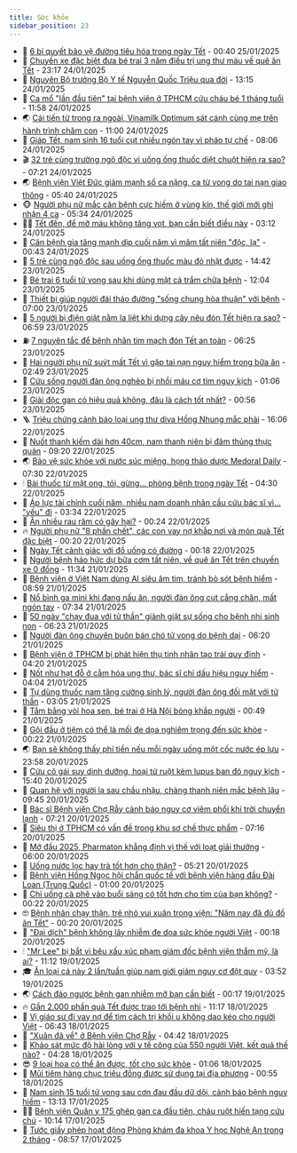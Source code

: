 ```yaml
---
title: Sức khỏe
sidebar_position: 23
---
```


<!-- dantri-suc-khoe:START -->
- 🤔 [6 bí quyết bảo vệ đường tiêu hóa trong ngày Tết](https://dantri.com.vn/suc-khoe/6-bi-quyet-bao-ve-duong-tieu-hoa-trong-ngay-tet-20250124102315510.htm) - 00:40 25/01/2025
- 🚦 [Chuyến xe đặc biệt đưa bé trai 3 năm điều trị ung thư máu về quê ăn Tết](https://dantri.com.vn/suc-khoe/chuyen-xe-dac-biet-dua-be-trai-3-nam-dieu-tri-ung-thu-mau-ve-que-an-tet-20250124195629806.htm) - 23:17 24/01/2025
- 🤖 [Nguyên Bộ trưởng Bộ Y tế Nguyễn Quốc Triệu qua đời](https://dantri.com.vn/suc-khoe/nguyen-bo-truong-bo-y-te-nguyen-quoc-trieu-qua-doi-20250124201328334.htm) - 13:15 24/01/2025
- 🐻 [Ca mổ &quot;lần đầu tiên&quot; tại bệnh viện ở TPHCM cứu cháu bé 1 tháng tuổi](https://dantri.com.vn/suc-khoe/ca-mo-lan-dau-tien-tai-benh-vien-o-tphcm-cuu-chau-be-1-thang-tuoi-20250124121612839.htm) - 11:58 24/01/2025
- 🌏 [Cải tiến từ trong ra ngoài, Vinamilk Optimum sát cánh cùng mẹ trên hành trình chăm con](https://dantri.com.vn/suc-khoe/cai-tien-tu-trong-ra-ngoai-vinamilk-optimum-sat-canh-cung-me-tren-hanh-trinh-cham-con-20250124160240966.htm) - 11:00 24/01/2025
- 👺 [Giáp Tết, nam sinh 16 tuổi cụt nhiều ngón tay vì pháo tự chế](https://dantri.com.vn/suc-khoe/giap-tet-nam-sinh-16-tuoi-cut-nhieu-ngon-tay-vi-phao-tu-che-20250124144741812.htm) - 08:06 24/01/2025
- 🎬 [32 trẻ cùng trường ngộ độc vì uống ống thuốc diệt chuột hiện ra sao?](https://dantri.com.vn/suc-khoe/32-tre-cung-truong-ngo-doc-vi-uong-ong-thuoc-diet-chuot-hien-ra-sao-20250124142040307.htm) - 07:21 24/01/2025
- 🌏 [Bệnh viện Việt Đức giảm mạnh số ca nặng, ca tử vong do tai nạn giao thông](https://dantri.com.vn/suc-khoe/benh-vien-viet-duc-giam-manh-so-ca-nang-ca-tu-vong-do-tai-nan-giao-thong-20250124081604628.htm) - 05:40 24/01/2025
- 🐵 [Người phụ nữ mắc căn bệnh cực hiếm ở vùng kín, thế giới mới ghi nhận 4 ca](https://dantri.com.vn/suc-khoe/nguoi-phu-nu-mac-can-benh-cuc-hiem-o-vung-kin-the-gioi-moi-ghi-nhan-4-ca-20250124111819486.htm) - 05:34 24/01/2025
- 👨‍🏫 [Tết đến, để mỡ máu không tăng vọt, bạn cần biết điều này](https://dantri.com.vn/suc-khoe/tet-den-de-mo-mau-khong-tang-vot-ban-can-biet-dieu-nay-20250124075444201.htm) - 03:12 24/01/2025
- 🤗 [Căn bệnh gia tăng mạnh dịp cuối năm vì mâm tất niên &quot;độc, lạ&quot;](https://dantri.com.vn/suc-khoe/can-benh-gia-tang-manh-dip-cuoi-nam-vi-mam-tat-nien-doc-la-20250122200210753.htm) - 00:43 24/01/2025
- 🫶 [5 trẻ cùng ngộ độc sau uống ống thuốc màu đỏ nhặt được](https://dantri.com.vn/suc-khoe/5-tre-cung-ngo-doc-sau-uong-ong-thuoc-mau-do-nhat-duoc-20250123214232949.htm) - 14:42 23/01/2025
- 🙉 [Bé trai 6 tuổi tử vong sau khi dùng mật cá trắm chữa bệnh](https://dantri.com.vn/suc-khoe/be-trai-6-tuoi-tu-vong-sau-khi-dung-mat-ca-tram-chua-benh-20250123190351258.htm) - 12:04 23/01/2025
- 🦅 [Thiết bị giúp người đái tháo đường &quot;sống chung hòa thuận&quot; với bệnh](https://dantri.com.vn/suc-khoe/thiet-bi-giup-nguoi-dai-thao-duong-song-chung-hoa-thuan-voi-benh-20250123114712805.htm) - 07:00 23/01/2025
- 🐘 [5 người bị điện giật nằm la liệt khi dựng cây nêu đón Tết hiện ra sao?](https://dantri.com.vn/suc-khoe/5-nguoi-bi-dien-giat-nam-la-liet-khi-dung-cay-neu-don-tet-hien-ra-sao-20250123123235130.htm) - 06:59 23/01/2025
- ⛽️ [7 nguyên tắc để bệnh nhân tim mạch đón Tết an toàn](https://dantri.com.vn/suc-khoe/7-nguyen-tac-de-benh-nhan-tim-mach-don-tet-an-toan-20250123132541631.htm) - 06:25 23/01/2025
- 🤡 [Hai người phụ nữ suýt mất Tết vì gặp tai nạn nguy hiểm trong bữa ăn](https://dantri.com.vn/suc-khoe/hai-nguoi-phu-nu-suyt-mat-tet-vi-gap-tai-nan-nguy-hiem-trong-bua-an-20250123082452078.htm) - 02:49 23/01/2025
- 💼 [Cứu sống người đàn ông nghèo bị nhồi máu cơ tim nguy kịch](https://dantri.com.vn/suc-khoe/cuu-song-nguoi-dan-ong-ngheo-bi-nhoi-mau-co-tim-nguy-kich-20250122214959041.htm) - 01:06 23/01/2025
- 🤔 [Giải độc gan có hiệu quả không, đâu là cách tốt nhất?](https://dantri.com.vn/suc-khoe/giai-doc-gan-co-hieu-qua-khong-dau-la-cach-tot-nhat-20250123074031685.htm) - 00:56 23/01/2025
- 🪜 [Triệu chứng cảnh báo loại ung thư diva Hồng Nhung mắc phải](https://dantri.com.vn/suc-khoe/trieu-chung-canh-bao-loai-ung-thu-diva-hong-nhung-mac-phai-20250122191001144.htm) - 16:06 22/01/2025
- 📝 [Nuốt thanh kiếm dài hơn 40cm, nam thanh niên bị đâm thủng thực quản](https://dantri.com.vn/suc-khoe/nuot-thanh-kiem-dai-hon-40cm-nam-thanh-nien-bi-dam-thung-thuc-quan-20250122160609798.htm) - 09:20 22/01/2025
- 🌏 [Bảo vệ sức khỏe với nước súc miệng, họng thảo dược Medoral Daily](https://dantri.com.vn/suc-khoe/bao-ve-suc-khoe-voi-nuoc-suc-mieng-hong-thao-duoc-medoral-daily-20250122135448197.htm) - 07:30 22/01/2025
- 🕯 [Bài thuốc từ mật ong, tỏi, gừng... phòng bệnh trong ngày Tết](https://dantri.com.vn/suc-khoe/bai-thuoc-tu-mat-ong-toi-gung-phong-benh-trong-ngay-tet-20250122113010196.htm) - 04:30 22/01/2025
- 🦍 [Áp lực tài chính cuối năm, nhiều nam doanh nhân cầu cứu bác sĩ vì… &quot;yếu&quot; đi](https://dantri.com.vn/suc-khoe/ap-luc-tai-chinh-cuoi-nam-nhieu-nam-doanh-nhan-cau-cuu-bac-si-vi-yeu-di-20250119123403114.htm) - 03:34 22/01/2025
- 🌈 [Ăn nhiều rau răm có gây hại?](https://dantri.com.vn/suc-khoe/an-nhieu-rau-ram-co-gay-hai-20250120220218504.htm) - 00:24 22/01/2025
- 🔥 [Người phụ nữ &quot;8 phần chết&quot;, các con vay nợ khắp nơi và món quà Tết đặc biệt](https://dantri.com.vn/suc-khoe/nguoi-phu-nu-8-phan-chet-cac-con-vay-no-khap-noi-va-mon-qua-tet-dac-biet-20250122012702094.htm) - 00:20 22/01/2025
- 🌊 [Ngày Tết cảnh giác với đồ uống có đường](https://dantri.com.vn/suc-khoe/ngay-tet-canh-giac-voi-do-uong-co-duong-20250121165926371.htm) - 00:18 22/01/2025
- 🚦 [Người bệnh háo hức dự bữa cơm tất niên, về quê ăn Tết trên chuyến xe 0 đồng](https://dantri.com.vn/suc-khoe/nguoi-benh-hao-huc-du-bua-com-tat-nien-ve-que-an-tet-tren-chuyen-xe-0-dong-20250121181404070.htm) - 11:34 21/01/2025
- 🤖 [Bệnh viện ở Việt Nam dùng AI siêu âm tim, tránh bỏ sót bệnh hiểm](https://dantri.com.vn/suc-khoe/benh-vien-o-viet-nam-dung-ai-sieu-am-tim-tranh-bo-sot-benh-hiem-20250121154405025.htm) - 08:59 21/01/2025
- 🤡 [Nổ bình ga mini khi đang nấu ăn, người đàn ông cụt cẳng chân, mất ngón tay](https://dantri.com.vn/suc-khoe/no-binh-ga-mini-khi-dang-nau-an-nguoi-dan-ong-cut-cang-chan-mat-ngon-tay-20250121143429073.htm) - 07:34 21/01/2025
- 💂 [50 ngày &quot;chạy đua với tử thần&quot; giành giật sự sống cho bệnh nhi sinh non](https://dantri.com.vn/suc-khoe/50-ngay-chay-dua-voi-tu-than-gianh-giat-su-song-cho-benh-nhi-sinh-non-20250121112344720.htm) - 06:23 21/01/2025
- 🦄 [Người đàn ông chuyên buôn bán chó tử vong do bệnh dại](https://dantri.com.vn/suc-khoe/nguoi-dan-ong-chuyen-buon-ban-cho-tu-vong-do-benh-dai-20250121114434538.htm) - 06:20 21/01/2025
- 🧠 [Bệnh viện ở TPHCM bị phát hiện thụ tinh nhân tạo trái quy định](https://dantri.com.vn/suc-khoe/benh-vien-o-tphcm-bi-phat-hien-thu-tinh-nhan-tao-trai-quy-dinh-20250121100923047.htm) - 04:20 21/01/2025
- 🤖 [Nốt như hạt đỗ ở cằm hóa ung thư, bác sĩ chỉ dấu hiệu nguy hiểm](https://dantri.com.vn/suc-khoe/not-nhu-hat-do-o-cam-hoa-ung-thu-bac-si-chi-dau-hieu-nguy-hiem-20250121110350058.htm) - 04:04 21/01/2025
- 💼 [Tự dùng thuốc nam tăng cường sinh lý, người đàn ông đối mặt với tử thần](https://dantri.com.vn/suc-khoe/tu-dung-thuoc-nam-tang-cuong-sinh-ly-nguoi-dan-ong-doi-mat-voi-tu-than-20250121093758319.htm) - 03:05 21/01/2025
- 🧰 [Tắm bằng vòi hoa sen, bé trai ở Hà Nội bỏng khắp người](https://dantri.com.vn/suc-khoe/tam-bang-voi-hoa-sen-be-trai-o-ha-noi-bong-khap-nguoi-20250121074829807.htm) - 00:49 21/01/2025
- 🎉 [Gội đầu ở tiệm có thể là mối đe dọa nghiêm trọng đến sức khỏe](https://dantri.com.vn/suc-khoe/goi-dau-o-tiem-co-the-la-moi-de-doa-nghiem-trong-den-suc-khoe-20250121011736909.htm) - 00:22 21/01/2025
- 🌏 [Bạn sẽ không thấy phí tiền nếu mỗi ngày uống một cốc nước ép lựu](https://dantri.com.vn/suc-khoe/ban-se-khong-thay-phi-tien-neu-moi-ngay-uong-mot-coc-nuoc-ep-luu-20250120222336901.htm) - 23:58 20/01/2025
- 📝 [Cứu cô gái suy dinh dưỡng, hoại tử ruột kèm lupus ban đỏ nguy kịch](https://dantri.com.vn/suc-khoe/cuu-co-gai-suy-dinh-duong-hoai-tu-ruot-kem-lupus-ban-do-nguy-kich-20250120165725852.htm) - 15:40 20/01/2025
- 🧠 [Quan hệ với người lạ sau chầu nhậu, chàng thanh niên mắc bệnh lậu](https://dantri.com.vn/suc-khoe/quan-he-voi-nguoi-la-sau-chau-nhau-chang-thanh-nien-mac-benh-lau-20250120164452419.htm) - 09:45 20/01/2025
- 🚀 [Bác sĩ Bệnh viện Chợ Rẫy cảnh báo nguy cơ viêm phổi khi trời chuyển lạnh](https://dantri.com.vn/suc-khoe/bac-si-benh-vien-cho-ray-canh-bao-nguy-co-viem-phoi-khi-troi-chuyen-lanh-20250119111622359.htm) - 07:21 20/01/2025
- 💯 [Siêu thị ở TPHCM có vấn đề trong khu sơ chế thực phẩm](https://dantri.com.vn/suc-khoe/sieu-thi-o-tphcm-co-van-de-trong-khu-so-che-thuc-pham-20250120113421858.htm) - 07:16 20/01/2025
- 🫶 [Mở đầu 2025, Pharmaton khẳng định vị thế với loạt giải thưởng](https://dantri.com.vn/suc-khoe/mo-dau-2025-pharmaton-khang-dinh-vi-the-voi-loat-giai-thuong-20250120095620014.htm) - 06:00 20/01/2025
- 👹 [Uống nước lọc hay trà tốt hơn cho thận?](https://dantri.com.vn/suc-khoe/uong-nuoc-loc-hay-tra-tot-hon-cho-than-20250120081351440.htm) - 05:21 20/01/2025
- 🤩 [Bệnh viện Hồng Ngọc hội chẩn quốc tế với bệnh viện hàng đầu Đài Loan &lpar;Trung Quốc&rpar;](https://dantri.com.vn/suc-khoe/benh-vien-hong-ngoc-hoi-chan-quoc-te-voi-benh-vien-hang-dau-dai-loan-trung-quoc-20250118161231378.htm) - 01:00 20/01/2025
- 🌊 [Chỉ uống cà phê vào buổi sáng có tốt hơn cho tim của bạn không?](https://dantri.com.vn/suc-khoe/chi-uong-ca-phe-vao-buoi-sang-co-tot-hon-cho-tim-cua-ban-khong-20250119193047065.htm) - 00:22 20/01/2025
- 🤓 [Bệnh nhân chạy thận, trẻ nhỏ vui xuân trong viện: &quot;Năm nay đã đủ đồ ăn Tết&quot;](https://dantri.com.vn/suc-khoe/benh-nhan-chay-than-tre-nho-vui-xuan-trong-vien-nam-nay-da-du-do-an-tet-20250120011439398.htm) - 00:20 20/01/2025
- 🌝 [&quot;Đại dịch&quot; bệnh không lây nhiễm đe dọa sức khỏe người Việt](https://dantri.com.vn/suc-khoe/dai-dich-benh-khong-lay-nhiem-de-doa-suc-khoe-nguoi-viet-20250119201400134.htm) - 00:18 20/01/2025
- 🕯 [&quot;Mr Lee&quot; bị bắt vì bêu xấu xúc phạm giám đốc bệnh viện thẩm mỹ, là ai?](https://dantri.com.vn/suc-khoe/mr-lee-bi-bat-vi-beu-xau-xuc-pham-giam-doc-benh-vien-tham-my-la-ai-20250119011057265.htm) - 11:12 19/01/2025
- 🎓 [Ăn loại cá này 2 lần/tuần giúp nam giới giảm nguy cơ đột quỵ](https://dantri.com.vn/suc-khoe/an-loai-ca-nay-2-lantuan-giup-nam-gioi-giam-nguy-co-dot-quy-20250119082104001.htm) - 03:52 19/01/2025
- 🌏 [Cách đảo ngược bệnh gan nhiễm mỡ bạn cần biết](https://dantri.com.vn/suc-khoe/cach-dao-nguoc-benh-gan-nhiem-mo-ban-can-biet-20250118170401642.htm) - 00:17 19/01/2025
- 🔥 [Gần 2.000 phần quà Tết được trao tới bệnh nhi](https://dantri.com.vn/suc-khoe/gan-2000-phan-qua-tet-duoc-trao-toi-benh-nhi-20250118181701324.htm) - 11:17 18/01/2025
- 📝 [Vị giáo sư đi vay nợ để tìm cách trị khối u không dao kéo cho người Việt](https://dantri.com.vn/suc-khoe/vi-giao-su-di-vay-no-de-tim-cach-tri-khoi-u-khong-dao-keo-cho-nguoi-viet-20250118093508308.htm) - 06:43 18/01/2025
- 🧠 [&quot;Xuân đã về&quot; ở Bệnh viện Chợ Rẫy](https://dantri.com.vn/tet-2025/xuan-da-ve-o-benh-vien-cho-ray-20250118105311936.htm) - 04:42 18/01/2025
- 🦅 [Khảo sát mức độ hài lòng với y tế công của 550 người Việt, kết quả thế nào?](https://dantri.com.vn/suc-khoe/khao-sat-muc-do-hai-long-voi-y-te-cong-cua-550-nguoi-viet-ket-qua-the-nao-20250118101710815.htm) - 04:28 18/01/2025
- 😎 [9 loại hoa có thể ăn được, tốt cho sức khỏe](https://dantri.com.vn/suc-khoe/9-loai-hoa-co-the-an-duoc-tot-cho-suc-khoe-20250118075404091.htm) - 01:06 18/01/2025
- 🎉 [Mũi tiêm hàng chục triệu đồng được sử dụng tại địa phương](https://dantri.com.vn/suc-khoe/mui-tiem-hang-chuc-trieu-dong-duoc-su-dung-tai-dia-phuong-20250118075533888.htm) - 00:55 18/01/2025
- 🫣 [Nam sinh 15 tuổi tử vong sau cơn đau đầu dữ dội, cảnh báo bệnh nguy hiểm](https://dantri.com.vn/suc-khoe/nam-sinh-15-tuoi-tu-vong-sau-con-dau-dau-du-doi-canh-bao-benh-nguy-hiem-20250117211317663.htm) - 13:13 17/01/2025
- 🧑‍🏫 [Bệnh viện Quân y 175 ghép gan ca đầu tiên, cháu ruột hiến tạng cứu chú](https://dantri.com.vn/suc-khoe/benh-vien-quan-y-175-ghep-gan-ca-dau-tien-chau-ruot-hien-tang-cuu-chu-20250117162004410.htm) - 10:14 17/01/2025
- 🥷 [Tước giấy phép hoạt động Phòng khám đa khoa Y học Nghệ An trong 2 tháng](https://dantri.com.vn/suc-khoe/tuoc-giay-phep-hoat-dong-phong-kham-da-khoa-y-hoc-nghe-an-trong-2-thang-20250117122119452.htm) - 08:57 17/01/2025<!-- dantri-suc-khoe:END -->
